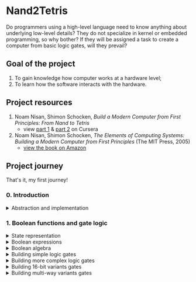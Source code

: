 # Nand2Tetris

Do programmers using a high-level language need to know anything about underlying low-level details? They do not specialize in kernel or embedded programming, so why bother? If they will be assigned a task to create a computer from basic logic gates, will they prevail?

## Goal of the project

1. To gain knowledge how computer works at a hardware level;
2. To learn how the software interacts with the hardware.

## Project resources

1. Noam Nisan, Shimon Schocken, _Build a Modern Computer from First Principles: From Nand to Tetris_
   - view [part 1](https://www.coursera.org/learn/build-a-computer) & [part 2](https://www.coursera.org/learn/nand2tetris2) on Cursera
2. Noam Nisan, Shimon Schocken, _The Elements of Computing Systems: Building a Modern Computer from First Principles_ (The MIT Press, 2005)
   - [view the book on Amazon](https://www.amazon.com/Elements-Computing-Systems-Building-Principles/dp/0262640686/ref=ed_oe_p)

## Project journey

That's it, my first journey!

### 0. Introduction

<details>
   <summary>Abstraction and implementation</summary>

#### Abstraction and implementation

> Printing "Hello World" on the screen actually involves setting a bunch of pixels on your screen to be lighter or darker. You have to put the pixels that are lighter in a very special order to somehow represent the letter H and then the letter E. How did it happen? [...] The "how" is called an implementation and the "what" is an abstraction. [...] Due to abstraction, we can separate concerns. When we can separate, we can forget a lot of details about implementation. You can repeat that many times in many multiple layers of abstraction, one above the other.

The multiple levels of abstraction idea is explained very well by this quote.

> So here we are at the very low level of everything in, in applied computer science. And this actually is not computer science. This is electrical engineering and solid state physics. And all sorts of things that neither Norm and I understand much about. And therefore, we're going to obstruct the way of this hardware and focus instead on the most elementary logic gate that we can think of, which is called NAND.

Great reference to previous part with abstraction, when one need to abstract over electrical engineering stuff.

</details>

### 1. Boolean functions and gate logic

<details>
   <summary>State representation</summary>

#### State representation

> You've probably all heard that computers internally only have 0s and 1s. It's simplest to have only two possible values that you need to maintain.

##### N = 0

Considering a zero-element state representation is not practical. It cannot be instantiated, as the state is not representable by definition. The equivalence in programming languages is `void` or `never`. Mathematically it is an empty set (`{}`).

##### N = 1

Considering a one-element state leads to confusion. It has one member and the information can be saved, but the meaning cannot be obtained. It is a similar concept to a set containing one element - `{ () }`. In programming languages it's called a `unit` or `()`.

Example:

1. There is a board with all facts about **existing** personal relationships **we know**, represented in a `<person1><person2>: ()` manner.
2. Person A is in relationship with person B, denoted as `AB : ()` inscription on the board.
3. **We also know** that person C **is not** in relationship with person D.
4. If we try to denote it on the relationship board, we are facing with lack of "other representative" which can deny being in relationship. On the other hand, if we just skip this piece of information, we are rejecting **a fact that we know** about the world.

Using a one-element state to represent a more complex world is not enough.

##### N = 2

True and false, one and zero, yin and yang - possible representations of state which is able to describe all world around us in a precise way. Remember `boolean`?

##### N > 2

True, false, and maybe? Zero, one, or a half? The state containing more elements is more precise, but as higher the abstraction (dimension) goes, the implementation (with our current technology) becomes more complex.

</details>

<details>
   <summary>Boolean expressions</summary>

#### Boolean expressions

`Boolean` is a set with two elements: `{ True, False }`. The elements of the set are the simplest values and all operations can be evaluated either to `True` (`1`) or `False` (`0`).

A function is a transformation of an input into an output e.g. `AND`, `OR`, and `NOT`.

> Once we have functions, we can start combining them.

Example of operation composition from the course:

```text
  1 AND (0 OR (NOT (1)))
= 1 AND (0 OR 0)
= 1 AND 0
= 0
```

It's true (pun!) with boolean world, but try to imagine a function composition with one function returning `void` element and the second expecting a `boolean` value on input.

_My opinion is that programmers always should be aiming to "process" an input into the output by function composition._

</details>

<details>
   <summary>Boolean algebra</summary>

#### Boolean algebra

> In its most general form, algebra is the study of mathematical symbols and the rules for manipulating these symbols.

Relaying on the cite above, we can assume that algebra is all around us, as all civilization is based on symbols. They might be letters, digits etc. All what's needed to build or to share knowledge.

##### Commutative law

In algebra there may exist some laws. Binary function like `AND` and `OR` have some really nice trait - they are commutative. The order of operands does not matter.

`x OR y = y OR x`
`x AND y = y AND x`

Worth to remember that it's a trait of a single function rather than a whole universe. In the realm of Rational numbers, addition is commutative, and division is not.

##### Associative law

Another real cool law is associativity. It can be remembered as "I do not need parenthesis".

`x AND (y AND z) = (x AND y) AND z`
`x OR (y OR z) = (x OR y) OR z`

##### Distributive law

Third law one can apply to boolean algebra is distributive law.
`x OR (y AND z) = (x OR y) AND (x OR z)`
`x AND (y OR z) = (x AND y) OR (x AND z)`

##### De Morgan laws

Should sound familiar to all CS student which took Logics 101.

`NOT(x AND y) = NOT(x) OR NOT(y)`
`NOT(x OR y) = NOT(x) AND NOT(y)`

</details>

<details>
   <summary>Building simple logic gates</summary>

#### Building simple logic gates

One gate to rule them all - let me introduce a `NAND` gate. It's a building block for all other gates. Starting only with the `NAND` gate, it is the first task in this course to implement `NOT`, `AND`, and `OR` gates.

##### Implementing NOT gate

Let's start with a description of both `NAND` and `NOT` gate.

| a   | b   | NAND(a,b) |
| --- | --- | --------- |
| 0   | 0   | 1         |
| 0   | 1   | 1         |
| 1   | 0   | 1         |
| 1   | 1   | 0         |

| a   | NOT(a) |
| --- | ------ |
| 0   | 1      |
| 1   | 0      |

An interface of the `NOT` gate requires 1 input, but the `NAND` gate requires two of them. The signal must be therefore split into two inputs. The `NAND` gate looks like this:

| a   | b (=a) | NAND(a,b) |
| --- | ------ | --------- |
| 0   | 0      | 1         |
| 1   | 1      | 0         |

Both tables (`NOT(a)` and `NAND(a,b=a)`) are equal now.

##### Implementing AND gate

As there are already `NOT` and `NAND` gates available, a the `AND` gate can be build by using double negation law (`NOT(NOT(a)) == a`). Therefore: `AND(a,b) = NOT(NOT(AND(a))) = NOT(NAND(a))`.

##### Implementing OR gate

Again, one of laws can be used to obtain an `OR` gate. Starting from de Morgan law: `NOT(x AND y) = NOT(x) OR NOT(y)`, let's introduce `a = NOT(x)` and `b = NOT(y)`, hence `NOT(NOT(a) AND NOT(b)) = a OR b`. It can be simplified to `NAND(NOT(a), NOT(b)) = a OR b`.

</details>

<details>
   <summary>Building more complex logic gates</summary>

#### Building more complex logic gates

The goal of this subchapter is to build working `XOR`, `MUX`, and `DMUX` gates using all gates build previously.

##### Implementing XOR gate

The `XOR` gate evaluates to `1` only if the operands have opposite values.

| a   | b   | XOR(a, b) |
| --- | --- | --------- |
| 0   | 0   | 0         |
| 0   | 1   | 1         |
| 1   | 0   | 1         |
| 1   | 1   | 0         |

To be evaluated to `1`, the second row (`NOT(a) AND b`) or third row (`a AND NOT(b)`) must be evaluated. Hence:

```text
XOR(a,b) = (NOT(a) AND b) OR (a AND NOT(b)) // (a AND NOT(b)) = c
XOR(a,b) = (NOT(a) AND b) OR c // using distributive law
XOR(a,b) = (NOT(a) OR c) AND (b OR c)
XOR(a,b) = (NOT(a) OR (a AND NOT(b))) AND (b OR (a AND NOT(b))) // using distributive law twice
XOR(a,b) = ((NOT(a) OR a) AND (NOT(a) OR NOT(b))) AND ((b OR a) AND (b OR NOT(b)))
XOR(a,b) = (1 OR (a NAND b)) AND ((b OR a) AND 1)
XOR(a,b) = (a NAND b)) AND (b OR a)
```

They must not be both ones (`a NAND b`) and they must evaluate to 1 (`b OR a`).

##### Implementing MUX gate

A multiplexer chip is responsible for switching between two signals based on provided flag `s`.

| s   | MUX(a,b,s) |
| --- | ---------- |
| 0   | a          |
| 1   | b          |

It can either (`OR`) return `a` when the signal is 0 (`NOT(s)`) or return `b` when the signal is 1 (`s`). So the following expressions implements the `MUX` interface.

`(NOT(s) AND a) OR (s AND b)`

##### Implementing DMUX gate

A demultiplexer chip is the reverse of the previous one. Based on provided flag `s`, it channels provided input onto one of two outputs.

| s   | DMUX(a,s) |
| --- | --------- |
| 0   | [a, 0]    |
| 1   | [0, a]    |

Similarly to the previous gate, the input must be paired with both `s` and `NOT(s)`. Due to the law of excluded middle, one of the values (`s` or `NOT(s)`) must be true. The "truthy" one will keep the value `a` after being paired, the "falsy" one will evaluate to `0`. To sum up, following code is a demultiplexer:
`[x, y] = [NOT(s) AND a, s AND a]`

</details>

<details>
   <summary>Building 16-bit variants gates</summary>

#### Building 16-bit variants gates

`NOT16`, `AND16`, `OR16` are pretty straightforward to build. All pair of bits must be "notted", "anded", or "ored" together and pass to the output. I was hoping that `MUX16` will be a small challenge, but it works similar to the gates above.

</details>

<details>
   <summary>Building multi-way variants gates</summary>

#### Building multi-way variants gates

In this subchapter there will be introduced new multi-way gates.

##### Implementing Or8Way gate

Exercises rather simply - one need to fold / reduce all bits with `OR` function. Done with 7 `OR` gates.

##### Implementing Mux4Way16 gate

Four inputs and two bits acting like flags. I've come with an idea of splitting incoming signals into pairs (based on the flag on a given index) and "MUXing" them. Then, the "winners" will be "MUXed" together with flags coming from the other index. During implementation, I've made a mistake with indexes (it was indexed from right-most bit and not left-most one).

##### Implementing Mux8Way16 gate

Concept identically with the previous one. The difference is we group not two of inputs, but four of them, and take two winners to `MUX16`. With right indexing in mind, I've accomplished it on a first attempt. Alternative implementation is to use first 4 `MUX16` on 4 pairs, and then run `MUX4WAY16` with four "winners".

##### Implementing DMux4Way gate

The trick of "combining" values with the selector on the corresponding index does the trick. Since there were two control flags, they had to be "anded" respectively to return `1` for one selector and `0` for the other.

##### Implementing DMux8Way gate

I've stuck. Tried to do `DMux4Way` twice (on (a,b,c,d) and (e,f,g,h) outputs) and then override `a` and `e` outputs with `DMUX`. It is not allowed. I've looked at implementation in `DMux4Way` and thought it will be too cumbersome to how so many `AND` gates. I've known that I've missed something. After looking on the Internet, I've spot a solution similar to my original concept, but the one difference was that `DMUX` was on first line rather than on last one. Due to that, we can pass input to proper `a` or `e` channel. I've updated this solution as well as `DMux4Way`.

</details>
